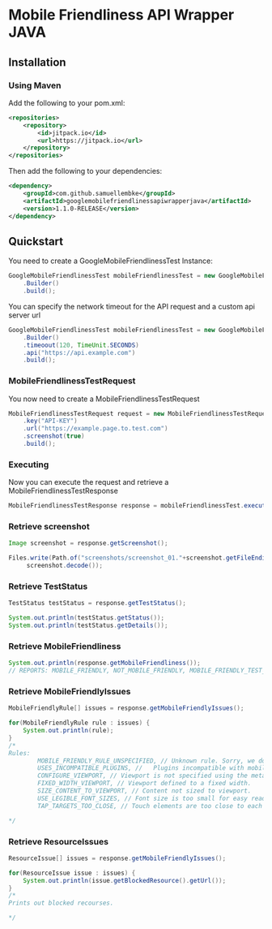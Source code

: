 # Mobile Friendliness API Wrapper JAVA

## Installation

### Using Maven

Add the following to your pom.xml:
```xml
<repositories>
    <repository>
        <id>jitpack.io</id>
        <url>https://jitpack.io</url>
    </repository>
</repositories>
```
Then add the following to your dependencies:
```xml
<dependency>
    <groupId>com.github.samuellembke</groupId>
    <artifactId>googlemobilefriendlinessapiwrapperjava</artifactId>
    <version>1.1.0-RELEASE</version>
</dependency>
```

## Quickstart
You need to create a GoogleMobileFriendlinessTest Instance:
```java
GoogleMobileFriendlinessTest mobileFriendlinessTest = new GoogleMobileFriendlinessTest
    .Builder()
    .build();
```
You can specify the network timeout for the API request and a custom api server url
```java
GoogleMobileFriendlinessTest mobileFriendlinessTest = new GoogleMobileFriendlinessTest
    .Builder()
    .timeoout(120, TimeUnit.SECONDS)
    .api("https://api.example.com")
    .build();
```

### MobileFriendlinessTestRequest
You now need to create a MobileFriendlinessTestRequest
```java
MobileFriendlinessTestRequest request = new MobileFriendlinessTestRequest.Builder()
    .key("API-KEY")
    .url("https://example.page.to.test.com")
    .screenshot(true)
    .build();
```
### Executing
Now you can execute the request and retrieve a MobileFriendlinessTestResponse
```java
MobileFriendlinessTestResponse response = mobileFriendlinessTest.execute(request);
```

### Retrieve screenshot
```java
Image screenshot = response.getScreenshot();

Files.write(Path.of("screenshots/screenshot_01."+screenshot.getFileEnding()),
     screenshot.decode());
```

### Retrieve TestStatus
```java
TestStatus testStatus = response.getTestStatus();

System.out.println(testStatus.getStatus());
System.out.println(testStatus.getDetails());
```

### Retrieve MobileFriendliness
```java
System.out.println(response.getMobileFriendliness()); 
// REPORTS: MOBILE_FRIENDLY, NOT_MOBILE_FRIENDLY, MOBILE_FRIENDLY_TEST_RESULT_UNSPECIFIED
```

### Retrieve MobileFriendlyIssues
```java
MobileFriendlyRule[] issues = response.getMobileFriendlyIssues();

for(MobileFriendlyRule rule : issues) {
    System.out.println(rule);
}
/*
Rules:
        MOBILE_FRIENDLY_RULE_UNSPECIFIED, // Unknown rule. Sorry, we don't have any description for the rule that was broken.
        USES_INCOMPATIBLE_PLUGINS, //  	Plugins incompatible with mobile devices are being used.
        CONFIGURE_VIEWPORT, // Viewport is not specified using the meta viewport tag.
        FIXED_WIDTH_VIEWPORT, // Viewport defined to a fixed width.
        SIZE_CONTENT_TO_VIEWPORT, // Content not sized to viewport.
        USE_LEGIBLE_FONT_SIZES, // Font size is too small for easy reading on a small screen.
        TAP_TARGETS_TOO_CLOSE, // Touch elements are too close to each other.

*/
```

### Retrieve ResourceIssues
```java
ResourceIssue[] issues = response.getMobileFriendlyIssues();

for(ResourceIssue issue : issues) {
    System.out.println(issue.getBlockedResource().getUrl());
}
/*
Prints out blocked recourses.

*/
```